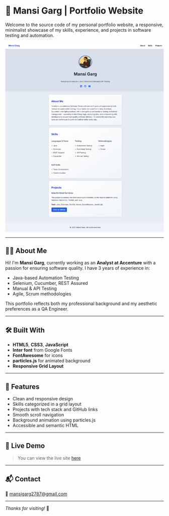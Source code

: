 # 💼 Mansi Garg | Portfolio Website

Welcome to the source code of my personal portfolio website, a responsive, minimalist showcase of my skills, experience, and projects in software testing and automation.

![Screenshot of Portfolio](assets/images/portfolio-Screenshot.png)

---

## 🧑‍💻 About Me

Hi! I'm **Mansi Garg**, currently working as an **Analyst at Accenture** with a passion for ensuring software quality. I have 3 years of experience in:

- Java-based Automation Testing
- Selenium, Cucumber, REST Assured
- Manual & API Testing
- Agile, Scrum methodologies

This portfolio reflects both my professional background and my aesthetic preferences as a QA Engineer.

---

## 🛠️ Built With

- **HTML5**, **CSS3**, **JavaScript**
- **Inter font** from Google Fonts
- **FontAwesome** for icons
- **particles.js** for animated background
- **Responsive Grid Layout**

---

## 🚀 Features

- Clean and responsive design
- Skills categorized in a grid layout
- Projects with tech stack and GitHub links
- Smooth scroll navigation
- Background animation using particles.js
- Accessible and semantic HTML

---

## 🔗 Live Demo

> You can view the live site [here](https://mansigarg10.github.io/)

---

## 📬 Contact

📧 [mansigarg2787@gmail.com](mailto:mansigarg2787@gmail.com)

---

_Thanks for visiting!_ 🌟
